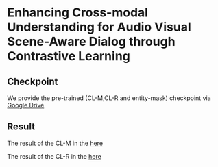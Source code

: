 # Enhancing Cross-modal Understanding for Audio Visual Scene-Aware Dialog through Contrastive Learning

## Checkpoint

We provide the pre-trained (CL-M,CL-R and entity-mask) checkpoint via [Google Drive](https://drive.google.com/drive/folders/1B1_BYFhRJLJk5OxFUKE4i3VAFmsVpmDd?usp=drive_link)

## Result

The result of the CL-M in the [here](https://github.com/woshiawang/CL-MR/tree/main/CL-M/main/result)

The result of the CL-R in the [here](https://github.com/woshiawang/CL-MR/tree/main/CL-R/result)
